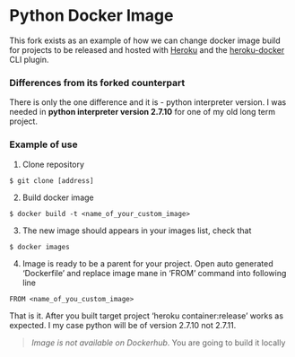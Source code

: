 # Python Docker Image

This fork exists as an example of how we can change docker image build for projects to be released and hosted with [Heroku](http://heroku.com) and the
[heroku-docker](https://github.com/heroku/heroku-docker) CLI plugin.

### Differences from its forked counterpart

There is only the one difference and it is - python interpreter version.
I was needed in **python interpreter version 2.7.10** for one of my old long term project.

### Example of use

1. Clone repository
```
$ git clone [address]
```
2. Build docker image
```
$ docker build -t <name_of_your_custom_image>
```
3. The new image should appears in your images list, check that
```
$ docker images
```
4. Image is ready to be a parent for your project. Open auto generated ‘Dockerfile’ and replace image mane in ‘FROM’ command into following line
```
FROM <name_of_you_custom_image>
```
That is it.
After you built target project ‘heroku container:release’ works as expected.
I my case python will be of version 2.7.10 not 2.7.11.

> *Image is not available on Dockerhub*. You are going to build it locally
